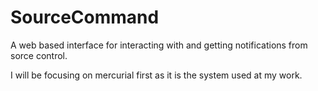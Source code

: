 # SourceCommand
A web based interface for interacting with and getting notifications from sorce control. 

I will be focusing on mercurial first as it is the system used at my work.
